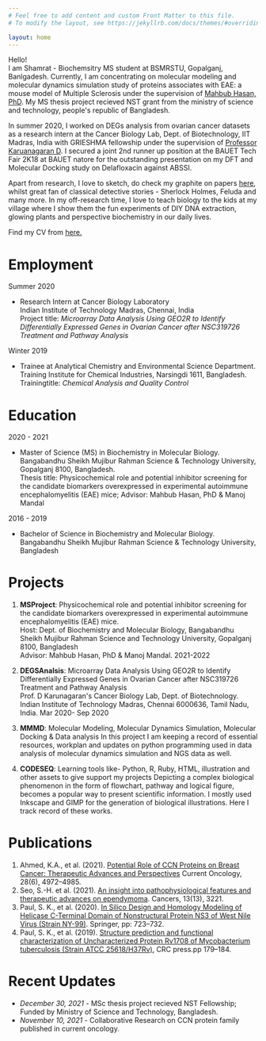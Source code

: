 ```yaml
---
# Feel free to add content and custom Front Matter to this file.
# To modify the layout, see https://jekyllrb.com/docs/themes/#overriding-theme-defaults

layout: home
---
```

Hello!<br>
I am Shamrat - Biochemsitry MS student at BSMRSTU, Gopalganj, Banlgadesh. Currently, I am concentrating on molecular modeling and molecular dynamics simulation study of proteins associates with EAE: a mouse model of Multiple Sclerosis under the supervision of [Mahbub Hasan, PhD](https://sites.google.com/view/mahbub-hasan/home). My MS thesis project recieved NST grant from the ministry of science and technology, people's republic of Bangladesh.

In summer 2020, I worked on DEGs analysis from ovarian cancer datasets as a research intern at the Cancer Biology Lab, Dept. of Biotechnology, IIT Madras, India with GRIESHMA fellowship under the supervision of [Professor Karuanagaran D](https://biotech.iitm.ac.in/Faculty/Karunagaran/index.php). I secured a joint 2nd runner up position at the BAUET Tech Fair 2K18 at BAUET natore for the outstanding presentation on my DFT and Molecular Docking study on Delafloxacin against ABSSI.

Apart from research, I love to sketch, do check my graphite on papers [here](), whilst great fan of classical detective stories - Sherlock Holmes, Feluda and many more. In my off-research time, I love to teach biology to the kids at my village where I show them the fun experiments of DIY DNA extraction, glowing plants and perspective biochemistry in our daily lives.

Find my CV from [here.](/files/cv-shamrat.pdf)

# Employment
Summer 2020
- Research Intern at Cancer Biology Laboratory<br>
Indian Institute of Technology Madras, Chennai, India<br>
Project title: *Microarray Data Analysis Using GEO2R to Identify Differentially Expressed Genes in Ovarian Cancer after NSC319726 Treatment and Pathway Analysis*

Winter 2019
- Trainee at Analytical Chemistry and Environmental Science Department. <br>
Training Institute for Chemical Industries, Narsingdi 1611, Bangladesh.<br>
Trainingtitle: *Chemical Analysis and Quality Control*

# Education
2020 - 2021
- Master of Science (MS) in Biochemistry in Molecular Biology. <br>
Bangabandhu Sheikh Mujibur Rahman Science & Technology University, Gopalganj 8100, Bangladesh.<br>
Thesis title: Physicochemical role and potential inhibitor screening for the candidate biomarkers overexpressed in experimental autoimmune encephalomyelitis (EAE) mice; Advisor: Mahbub Hasan, PhD & Manoj Mandal

2016 - 2019
- Bachelor of Science in Biochemistry and Molecular Biology.<br>
Bangabandhu Sheikh Mujibur Rahman Science & Technology University,  Bangladesh 

# Projects
01. **MSProject**: Physicochemical role and potential inhibitor screening for the candidate biomarkers overexpressed in experimental autoimmune encephalomyelitis (EAE) mice. <br>
Host: Dept. of Biochemistry and Molecular Biology, Bangabandhu Sheikh Mujibur Rahman Science and Technology University, Gopalganj 8100, Bangladesh <br>
Advisor: Mahbub Hasan, PhD & Manoj Mandal. 2021-2022

02. **DEGSAnalsis**: Microarray Data Analysis Using GEO2R to Identify Differentially Expressed Genes in Ovarian Cancer after NSC319726 Treatment and Pathway Analysis<br>
Prof. D Karunagaran's Cancer Biology Lab, Dept. of Biotechnology.
Indian Institute of Technology Madras, Chennai 6000636, Tamil Nadu, India.
Mar 2020- Sep 2020

03. **MMMD**: Molecular Modeling, Molecular Dynamics Simulation, Molecular Docking & Data analysis
In this project I am keeping a record of essential resources, workplan and updates on python programming used in data analysis of molecular dynamics simulation and NGS data as well. 

04. **CODESEQ**: Learning tools like- Python, R, Ruby, HTML, illustration and other assets to give support my projects
Depicting a complex biological phenomenon in the form of flowchart, pathway and logical figure, becomes a popular way to present scientific information. I mostly used Inkscape and GIMP for the generation of biological illustrations. Here I track record of these works. 

# Publications
1. Ahmed, K.A., et al. (2021). [Potential Role of CCN Proteins on Breast Cancer: Therapeutic Advances and Perspectives](https://www.mdpi.com/1718-7729/28/6/417) Current Oncology, 28(6), 4972–4985.
2. Seo, S.-H. et al. (2021). [An insight into pathophysiological features and therapeutic advances on ependymoma](https://www.mdpi.com/2072-6694/13/13/3221). Cancers, 13(13), 3221.
3. Paul, S. K., et al. (2020). [In Silico Design and Homology Modeling of Helicase C-Terminal Domain of Nonstructural Protein NS3 of West Nile Virus (Strain NY-99)](https://link.springer.com/chapter/10.1007/978-981-15-0829-5_68). Springer, pp: 723–732.
4. Paul, S. K., et al. (2019).  [Structure prediction and functional characterization of Uncharacterized Protein Rv1708 of Mycobacterium tuberculosis (Strain ATCC 25618/H37Rv)](https://www.taylorfrancis.com/books/e/9781003001614/chapters/10.1201/9781003001614-30), CRC press.pp 179–184.

# Recent Updates

- *December 30, 2021* - MSc thesis project recieved NST Fellowship; Funded by Ministry of Science and Technology, Bangladesh.
- *November 10, 2021* - Collaborative Research on CCN protein family published in current oncology.
